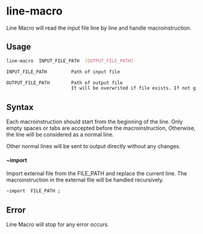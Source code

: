 # line-macro
Line Macro will read the input file line by line and handle macroinstruction.

## Usage
```sh
line-macro  INPUT_FILE_PATH  [OUTPUT_FILE_PATH]

INPUT_FILE_PATH         Path of input file

OUTPUT_FILE_PATH        Path of output file
                        It will be overwrited if file exists. If not given, output to stdout insteads.
```

## Syntax
Each macroinstruction should start from the beginning of the line. Only empty spaces or tabs are accepted before the macroinstruction, Otherwise, the line will be considered as a normal line.

Other normal lines will be sent to output directly without any changes.

#### ~import
Import external file from the FILE_PATH and replace the current line. The macroinstruction in the external file will be handled recursively.
```sh
~import  FILE_PATH ;
```

## Error
Line Macro will stop for any error occurs.
